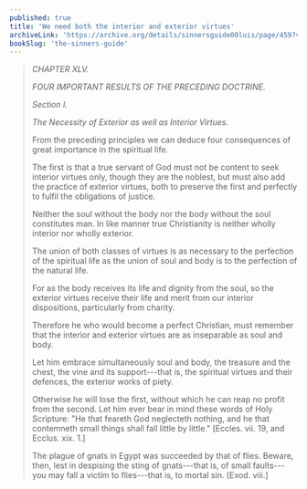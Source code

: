 ```yaml
---
published: true
title: 'We need both the interior and exterior virtues'
archiveLink: 'https://archive.org/details/sinnersguide00luis/page/459?view=theater'
bookSlug: 'the-sinners-guide'
---
```


> *CHAPTER XLV.*
> 
> *FOUR IMPORTANT RESULTS OF THE PRECEDING DOCTRINE.*
> 
> *Section I.*
> 
> *The Necessity of Exterior as well as Interior Virtues.*
> 
> From the preceding principles we can deduce four consequences of great importance in the spiritual life.
> 
> The first is that a true servant of God must not be content to seek interior virtues only, though they are the noblest, but must also add the practice of exterior virtues, both to preserve the first and perfectly to fulfil the obligations of justice.
> 
> Neither the soul without the body nor the body without the soul constitutes man. In like manner true Christianity is neither wholly interior nor wholly exterior.
> 
> The union of both classes of virtues is as necessary to the perfection of the spiritual life as the union of soul and body is to the perfection of the natural life.
> 
> For as the body receives its life and dignity from the soul, so the exterior virtues receive their life and merit from our interior dispositions, particularly from charity.
> 
> Therefore he who would become a perfect Christian, must remember that the interior and exterior virtues are as inseparable as soul and body.
> 
> Let him embrace simultaneously soul and body, the treasure and the chest, the vine and its support---that is, the spiritual virtues and their defences, the exterior works of piety.
> 
> Otherwise he will lose the first, without which he can reap no profit from the second. Let him ever bear in mind these words of Holy Scripture: "He that feareth God neglecteth nothing, and he that contemneth small things shall fall little by little." [Eccles. vii. 19, and Ecclus. xix. 1.]
> 
> The plague of gnats in Egypt was succeeded by that of flies. Beware, then, lest in despising the sting of gnats---that is, of small faults---you may fall a victim to flies---that is, to mortal sin. [Exod. viii.]
